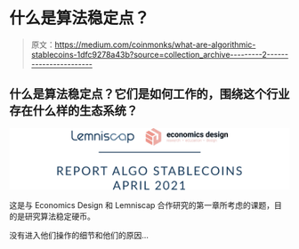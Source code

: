 # 什么是算法稳定点？

> 原文：<https://medium.com/coinmonks/what-are-algorithmic-stablecoins-1dfc9278a43b?source=collection_archive---------2----------------------->

## 什么是算法稳定点？它们是如何工作的，围绕这个行业存在什么样的生态系统？

![](img/80d1732d0387f310654a1619bb64b564.png)

这是与 Economics Design 和 Lemniscap 合作研究的第一章所考虑的课题，目的是研究算法稳定硬币。

没有进入他们操作的细节和他们的原因…